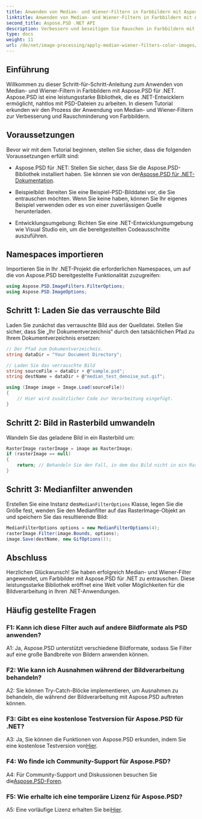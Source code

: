 ```yaml
---
title: Anwenden von Median- und Wiener-Filtern in Farbbildern mit Aspose.PSD für .NET
linktitle: Anwenden von Median- und Wiener-Filtern in Farbbildern mit Aspose.PSD für .NET
second_title: Aspose.PSD .NET API
description: Verbessern und beseitigen Sie Rauschen in Farbbildern mit Aspose.PSD für .NET unter Verwendung von Median- und Wiener-Filtern. Schritt-für-Schritt-Anleitung für die nahtlose Bildverarbeitung.
type: docs
weight: 11
url: /de/net/image-processing/apply-median-wiener-filters-color-images/
---
```

## Einführung

Willkommen zu dieser Schritt-für-Schritt-Anleitung zum Anwenden von Median- und Wiener-Filtern in Farbbildern mit Aspose.PSD für .NET. Aspose.PSD ist eine leistungsstarke Bibliothek, die es .NET-Entwicklern ermöglicht, nahtlos mit PSD-Dateien zu arbeiten. In diesem Tutorial erkunden wir den Prozess der Anwendung von Median- und Wiener-Filtern zur Verbesserung und Rauschminderung von Farbbildern.

## Voraussetzungen

Bevor wir mit dem Tutorial beginnen, stellen Sie sicher, dass die folgenden Voraussetzungen erfüllt sind:

-  Aspose.PSD für .NET: Stellen Sie sicher, dass Sie die Aspose.PSD-Bibliothek installiert haben. Sie können sie von der[Aspose.PSD für .NET-Dokumentation](https://reference.aspose.com/psd/net/).

- Beispielbild: Bereiten Sie eine Beispiel-PSD-Bilddatei vor, die Sie entrauschen möchten. Wenn Sie keine haben, können Sie Ihr eigenes Beispiel verwenden oder es von einer zuverlässigen Quelle herunterladen.

- Entwicklungsumgebung: Richten Sie eine .NET-Entwicklungsumgebung wie Visual Studio ein, um die bereitgestellten Codeausschnitte auszuführen.

## Namespaces importieren

Importieren Sie in Ihr .NET-Projekt die erforderlichen Namespaces, um auf die von Aspose.PSD bereitgestellte Funktionalität zuzugreifen:

```csharp
using Aspose.PSD.ImageFilters.FilterOptions;
using Aspose.PSD.ImageOptions;
```

## Schritt 1: Laden Sie das verrauschte Bild

Laden Sie zunächst das verrauschte Bild aus der Quelldatei. Stellen Sie sicher, dass Sie „Ihr Dokumentverzeichnis“ durch den tatsächlichen Pfad zu Ihrem Dokumentverzeichnis ersetzen:

```csharp
// Der Pfad zum Dokumentverzeichnis.
string dataDir = "Your Document Directory";

// Laden Sie das verrauschte Bild
string sourceFile = dataDir + @"sample.psd";
string destName = dataDir + @"median_test_denoise_out.gif";

using (Image image = Image.Load(sourceFile))
{
    // Hier wird zusätzlicher Code zur Verarbeitung eingefügt.
}
```

## Schritt 2: Bild in Rasterbild umwandeln

Wandeln Sie das geladene Bild in ein Rasterbild um:

```csharp
RasterImage rasterImage = image as RasterImage;
if (rasterImage == null)
{
    return; // Behandeln Sie den Fall, in dem das Bild nicht in ein RasterImage umgewandelt werden kann
}
```

## Schritt 3: Medianfilter anwenden

 Erstellen Sie eine Instanz des`MedianFilterOptions` Klasse, legen Sie die Größe fest, wenden Sie den Medianfilter auf das RasterImage-Objekt an und speichern Sie das resultierende Bild:

```csharp
MedianFilterOptions options = new MedianFilterOptions(4);
rasterImage.Filter(image.Bounds, options);
image.Save(destName, new GifOptions());
```

## Abschluss

Herzlichen Glückwunsch! Sie haben erfolgreich Median- und Wiener-Filter angewendet, um Farbbilder mit Aspose.PSD für .NET zu entrauschen. Diese leistungsstarke Bibliothek eröffnet eine Welt voller Möglichkeiten für die Bildverarbeitung in Ihren .NET-Anwendungen.

## Häufig gestellte Fragen

### F1: Kann ich diese Filter auch auf andere Bildformate als PSD anwenden?

A1: Ja, Aspose.PSD unterstützt verschiedene Bildformate, sodass Sie Filter auf eine große Bandbreite von Bildern anwenden können.

### F2: Wie kann ich Ausnahmen während der Bildverarbeitung behandeln?

A2: Sie können Try-Catch-Blöcke implementieren, um Ausnahmen zu behandeln, die während der Bildverarbeitung mit Aspose.PSD auftreten können.

### F3: Gibt es eine kostenlose Testversion für Aspose.PSD für .NET?

 A3: Ja, Sie können die Funktionen von Aspose.PSD erkunden, indem Sie eine kostenlose Testversion von[Hier](https://releases.aspose.com/).

### F4: Wo finde ich Community-Support für Aspose.PSD?

 A4: Für Community-Support und Diskussionen besuchen Sie die[Aspose.PSD-Foren](https://forum.aspose.com/c/psd/34).

### F5: Wie erhalte ich eine temporäre Lizenz für Aspose.PSD?

 A5: Eine vorläufige Lizenz erhalten Sie bei[Hier](https://purchase.aspose.com/temporary-license/).